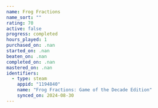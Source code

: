 ```yaml
---
name: Frog Fractions
name_sort: ""
rating: 70
active: false
progress: completed
hours_played: 1
purchased_on: .nan
started_on: .nan
beaten_on: .nan
completed_on: .nan
mastered_on: .nan
identifiers:
  - type: steam
    appid: "1194840"
    name: "Frog Fractions: Game of the Decade Edition"
    synced_on: 2024-08-30
---
```


